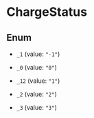 

# ChargeStatus

## Enum


* `_1` (value: `"-1"`)

* `_0` (value: `"0"`)

* `_12` (value: `"1"`)

* `_2` (value: `"2"`)

* `_3` (value: `"3"`)



